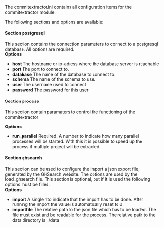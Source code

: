 The commitextractor.ini contains all configuration items for the commitextractor module.

The following sections and options are available:

#### Section postgresql
This section contains the connection parameters to connect to a postgresql database. All options are required.   
 **Options**  
* **host** The hostname or ip-adress where the database server is reachable
* **port** The port to connect to.
* **database** The name of the database to connect to.
* **schema** The name of the schema to use.
* **user** The username used to connect
* **password** The password for this user

#### Section process
This section contain paramaters to control the functioning of the commitextractor

 **Options**  
* **run_parallel** Required. A number to indicate how many parallel processes will be started. With this it is possible to speed up the process if multiple project will be extracted. 


#### Section ghsearch
This section can be used to configure the import a json export file, generated by the GHSearch website. 
The options are used by the load_ghsearch file. 
This section is optional, but if it is used the following options must be filled.  
 **Options**  
* **import** A single 1 to indicate that the import has to be done. After running the import the value is automatically reset to 0
* **importfile** The relative path to the json file which has to be loaded. The file must exist and be readable for the process. 
The relative path to the data directory is ../data
